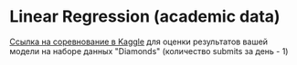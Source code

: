 # Linear Regression (academic data)

[Ссылка на соревнование в Kaggle](https://www.kaggle.com/t/26d40c21c8fd4bcc9207891ce951cba5) для оценки результатов вашей модели на наборе данных "Diamonds" (количество submits за день - 1)
